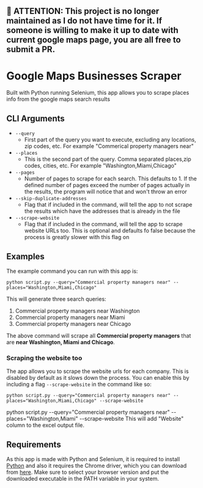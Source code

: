 ## 🚨 ATTENTION: This project is no longer maintained as I do not have time for it. If someone is willing to make it up to date with current google maps page, you are all free to submit a PR.

# Google Maps Businesses Scraper
Built with Python running Selenium, this app allows you to scrape places info from the google maps search results

## CLI Arguments
* `--query`
  * First part of the query you want to execute, excluding any locations, zip codes, etc. For example "Commerical property managers near"
* `--places`
  * This is the second part of the query. Comma separated places,zip codes, cities, etc. For example "Washington,Miami,Chicago"
* `--pages`
  * Number of pages to scrape for each search. This defaults to 1. If the defined number of pages exceed the number of pages actually in the results, the program will notice that and won't throw an error
* `--skip-duplicate-addresses`
  * Flag that if included in the command, will tell the app to not scrape the results which have the addresses that is already in the file
* `--scrape-website`
  * Flag that if included in the command, will tell the app to scrape website URLs too. This is optional and defaults fo false because the process is greatly slower with this flag on

## Examples
The example command you can run with this app is:
```
python script.py --query="Commercial property managers near" --places="Washington,Miami,Chicago"
```

This will generate three search queries:
1. Commercial property managers near Washington
2. Commercial property managers near Miami
3. Commercial property managers near Chicago

The above command will scrape all **Commercial property managers** that are **near Washington, Miami and Chicago**.

### Scraping the website too
The app allows you to scrape the website urls for each company. This is disabled by default as it slows down the process.
You can enable this by including a flag `--scrape-website` in the command like so:
```
python script.py --query="Commercial property managers near" --places="Washington,Miami,Chicago" --scrape-website
```
<!-- python script.py --query="Commercial property managers near" --places="Washington" --scrape-website -->
python script.py --query="Commercial property managers near" --places="Washington,Miami" --scrape-website
This will add "Website" column to the excel output file.

## Requirements
As this app is made with Python and Selenium, it is required to install [Python](https://www.python.org/downloads/) and also it requires the Chrome driver, which you can download from [here](https://sites.google.com/a/chromium.org/chromedriver/downloads). Make sure to select your browser version and put the downloaded executable in the PATH variable in your system.
